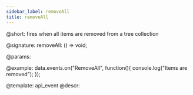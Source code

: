```yaml
---
sidebar_label: removeAll
title: removeAll
---          
```


@short: fires when all items are removed from a tree collection

@signature: removeAll: () => void;
	
@params:

@example:
data.events.on("RemoveAll", function(){
	console.log("Items are removed");
});

@template:	api_event
@descr:
